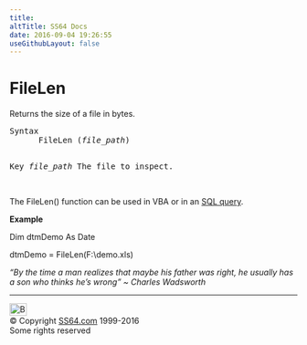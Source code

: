 ```yaml
---
title:
altTitle: SS64 Docs
date: 2016-09-04 19:26:55
useGithubLayout: false
---
```

<!-- #BeginLibraryItem "/Library/head_access.lbi" --><!-- #EndLibraryItem --><h1>FileLen</h1>
<p>Returns the  size of a file in bytes.</p>
<pre>Syntax
      FileLen (<i>file_path</i>)

Key
   <i>file_path</i>   The file to inspect.</pre>
<p><br>
The FileLen() function can be used in VBA or in an <a href="syntax-functions.html">SQL query</a>.</p>
<p><b>Example</b></p>
<p class="code"> Dim dtmDemo As Date </p>
<p class="code"> dtmDemo = FileLen(F:\demo.xls)</p>
<p class="quote"><i>“By the time a man realizes that maybe his father was right, he usually has a son who thinks he’s wrong” ~ Charles Wadsworth</i></p>
<!-- #BeginLibraryItem "/Library/foot_access.lbi" --><p>
<!-- access -->

<hr>
<div id="bl" class="footer"><a href="filelen.html#"><img src="../images/top.png" width="30" height="22" alt="Back to the Top"></a></div>
<div id="br" class="footer, tagline">© Copyright <a href="../index.html">SS64.com</a> 1999-2016<br>
Some rights reserved</div><!-- #EndLibraryItem -->

